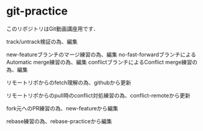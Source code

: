 # git-practice
このリポジトリはGit動画講座用です．

track/untrack検証の為、編集

new-featureブランチのマージ練習の為、編集
no-fast-forwardブランチによるAutomatic merge練習の為、編集
conflictブランチによるConflict merge練習の為、編集

リモートリポからのfetch理解の為、githubから更新

リモートリポからのpull時のconflict対処練習の為、conflict-remoteから更新

fork元へのPR練習の為、new-featureから編集

rebase練習の為、rebase-practiceから編集
